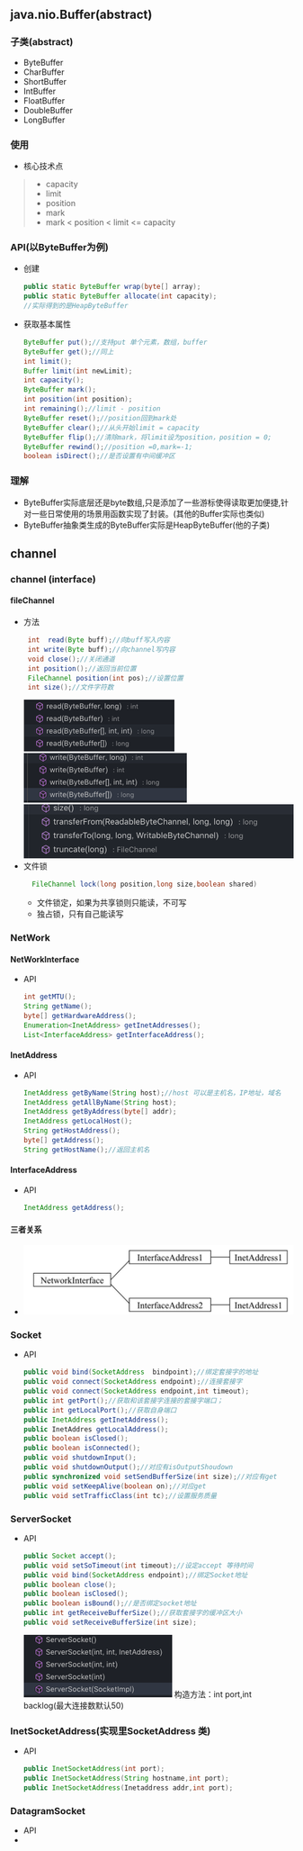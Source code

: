 ## java.nio.Buffer(abstract)
### 子类(abstract)
* ByteBuffer
* CharBuffer
* ShortBuffer
* IntBuffer
* FloatBuffer
* DoubleBuffer
* LongBuffer
### 使用
* 核心技术点
> * capacity
> * limit 
> * position
> * mark
> * mark < position < limit <= capacity 
### API(以ByteBuffer为例)
* 创建
    ```java
    public static ByteBuffer wrap(byte[] array);
    public static ByteBuffer allocate(int capacity);
    //实际得到的是HeapByteBuffer 
    ```
* 获取基本属性
  ```java
  ByteBuffer put();//支持put 单个元素，数组，buffer
  ByteBuffer get();//同上
  int limit();
  Buffer limit(int newLimit);
  int capacity();
  ByteBuffer mark();
  int position(int position);
  int remaining();//limit - position 
  ByteBuffer reset();//position回到mark处 
  ByteBuffer clear();//从头开始limit = capacity 
  ByteBuffer flip();//清除mark，将limit设为position，position = 0;
  ByteBuffer rewind();//position =0,mark=-1;
  boolean isDirect();//是否设置有中间缓冲区
  ```
### 理解
* ByteBuffer实际底层还是byte数组,只是添加了一些游标使得读取更加便捷,针对一些日常使用的场景用函数实现了封装。(其他的Buffer实际也类似)
* ByteBuffer抽象类生成的ByteBuffer实际是HeapByteBuffer(他的子类)
## channel
### channel (interface)
#### fileChannel
* 方法
    ```java
     int  read(Byte buff);//向buff写入内容
     int write(Byte buff);//向channel写内容
     void close();//关闭通道
     int position();//返回当前位置
     FileChannel position(int pos);//设置位置
     int size();//文件字符数
    ```
    ![](image/filechannelread.png)
    ![](image/filechannelwrite.png)
    ![](image/filetransfer.png)
* 文件锁
  ```java
    FileChannel lock(long position,long size,boolean shared)
  ```
  - 文件锁定，如果为共享锁则只能读，不可写
  - 独占锁，只有自己能读写
### NetWork
#### NetWorkInterface 
* API
    ```java
    int getMTU();
    String getName();
    byte[] getHardwareAddress();
    Enumeration<InetAddress> getInetAddresses();
    List<InterfaceAddress> getInterfaceAddress();
    ```
#### InetAddress
* API 
    ```java
    InetAddress getByName(String host);//host 可以是主机名，IP地址，域名
    InetAddress getAllByName(String host);
    InetAddress getByAddress(byte[] addr);
    InetAddress getLocalHost();
    String getHostAddress();
    byte[] getAddress();
    String getHostName();//返回主机名
    ```
#### InterfaceAddress
* API 
  ```java
  InetAddress getAddress();

  ```

#### 三者关系
- ![](image/networkInterface.JPG) 
### Socket
* API
    ```java
    public void bind(SocketAddress  bindpoint);//绑定套接字的地址
    public void connect(SocketAddress endpoint);//连接套接字
    public void connect(SocketAddress endpoint,int timeout);
    public int getPort();//获取和该套接字连接的套接字端口；
    public int getLocalPort();//获取自身端口
    public InetAddress getInetAddress();
    public InetAddres getLocalAddress();
    public boolean isClosed();
    public boolean isConnected();
    public void shutdownInput();
    public void shutdownOutput();//对应有isOutputShoudown
    public synchronized void setSendBufferSize(int size);//对应有get
    public void setKeepAlive(boolean on);//对应get
    public void setTrafficClass(int tc);//设置服务质量
    ```
### ServerSocket
* API 
    ```java
    public Socket accept();
    public void setSoTimeout(int timeout);//设定accept 等待时间
    public void bind(SocketAddress endpoint);//绑定Socket地址
    public boolean close();
    public boolean isClosed();
    public boolean isBound();//是否绑定socket地址
    public int getReceiveBufferSize();//获取套接字的缓冲区大小
    public void setReceiveBufferSize(int size);
    ```
    ![](./image/ServerSocket.png)
    构造方法：int port,int backlog(最大连接数默认50)
### InetSocketAddress(实现里SocketAddress 类)
* API
    ```java
    public InetSocketAddress(int port);
    public InetSocketAddress(String hostname,int port);
    public InetSocketAddress(Inetaddress addr,int port);
    ```
### DatagramSocket
* API
* 